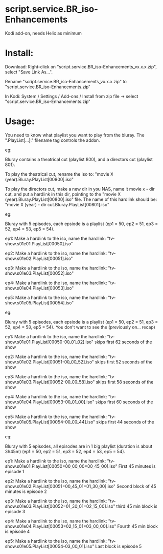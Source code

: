 script.service.BR_iso-Enhancements
==================================

Kodi add-on, needs Helix as minimum

Install:
========
Download: Right-click on "script.service.BR_iso-Enhancements_vx.x.x.zip", select "Save Link As...".

Rename "script.service.BR_iso-Enhancements_vx.x.x.zip" to "script.service.BR_iso-Enhancements.zip"

In Kodi: System / Settings / Add-ons / Install from zip file  -> select "script.service.BR_iso-Enhancements.zip"

Usage:
=======
You need to know what playlist you want to play from the bluray. The ".PlayList[...]." filename tag controls the addon.


eg:

Bluray contains a theatrical cut (playlist 800), and a directors cut (playlist 801).

To play the theatrical cut, rename the iso to: "movie X (year).Bluray.PlayList[00800].iso"

To play the directors cut, make a new dir in you NAS, name it movie x - dir cut, and put a hardlink
in this dir, pointing to the "movie X (year).Bluray.PlayList[00800].iso" file. The name of this hardlink should be:
"movie X (year) - dir cut.Bluray.PlayList[00801].iso"


eg:

Bluray with 5 episodes, each epsiode is a playlist (ep1 = 50, ep2 = 51, ep3 = 52, ep4 = 53, ep5 = 54).

ep1: Make a hardlink to the iso, name the hardlink: "tv-show.s01e01.PlayList[00050].iso"

ep2: Make a hardlink to the iso, name the hardlink: "tv-show.s01e02.PlayList[00051].iso"

ep3: Make a hardlink to the iso, name the hardlink: "tv-show.s01e03.PlayList[00052].iso"

ep4: Make a hardlink to the iso, name the hardlink: "tv-show.s01e04.PlayList[00053].iso"

ep5: Make a hardlink to the iso, name the hardlink: "tv-show.s01e05.PlayList[00054].iso"


eg:

Bluray with 5 episodes, each epsiode is a playlist (ep1 = 50, ep2 = 51, ep3 = 52, ep4 = 53, ep5 = 54). You don't want to see the (previously on... recap)

ep1: Make a hardlink to the iso, name the hardlink: "tv-show.s01e01.PlayList[00050-00_01_02].iso" skips first 62 seconds of the show

ep2: Make a hardlink to the iso, name the hardlink: "tv-show.s01e02.PlayList[00051-00_00_52].iso" skips first 52 seconds of the show

ep3: Make a hardlink to the iso, name the hardlink: "tv-show.s01e03.PlayList[00052-00_00_58].iso" skips first 58 seconds of the show

ep4: Make a hardlink to the iso, name the hardlink: "tv-show.s01e04.PlayList[00053-00_01_00].iso" skips first 60 seconds of the show

ep5: Make a hardlink to the iso, name the hardlink: "tv-show.s01e05.PlayList[00054-00_00_44].iso" skips first 44 seconds of the show


eg:

Bluray with 5 episodes, all episodes are in 1 big playlist (duration is about 3h45m) (ep1 = 50, ep2 = 51, ep3 = 52, ep4 = 53, ep5 = 54).

ep1: Make a hardlink to the iso, name the hardlink: "tv-show.s01e01.PlayList[00050=00_00_00=00_45_00].iso" First 45 minutes is episode 1

ep2: Make a hardlink to the iso, name the hardlink: "tv-show.s01e02.PlayList[00051=00_45_01=01_30_00].iso" Second block of 45 minutes is episode 2

ep3: Make a hardlink to the iso, name the hardlink: "tv-show.s01e03.PlayList[00052=01_30_01=02_15_00].iso" third 45 min block is episode 3

ep4: Make a hardlink to the iso, name the hardlink: "tv-show.s01e04.PlayList[00053=02_15_01=03_00_00].iso" Fourth 45 min block is episode 4 

ep5: Make a hardlink to the iso, name the hardlink: "tv-show.s01e05.PlayList[00054-03_00_01].iso" Last block is episode 5
